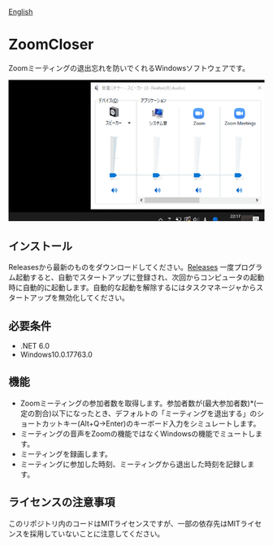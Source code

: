 [English](https://github.com/34j/ZoomCloser/blob/master/README.en.md)

# ZoomCloser

Zoomミーティングの退出忘れを防いでくれるWindowsソフトウェアです。

![Sample Gif](https://github.com/34j/ZoomCloser/blob/master/ExampleFast.gif)


## インストール

Releasesから最新のものをダウンロードしてください。[Releases](https://github.com/34j/ZoomCloser/releases)
一度プログラム起動すると、自動でスタートアップに登録され、次回からコンピュータの起動時に自動的に起動します。自動的な起動を解除するにはタスクマネージャからスタートアップを無効化してください。

## 必要条件

- .NET 6.0
- Windows10.0.17763.0

## 機能

- Zoomミーティングの参加者数を取得します。参加者数が(最大参加者数)*(一定の割合)以下になったとき、デフォルトの「ミーティングを退出する」のショートカットキー(Alt+Q→Enter)のキーボード入力をシミュレートします。
- ミーティングの音声をZoomの機能ではなくWindowsの機能でミュートします。
- ミーティングを録画します。
- ミーティングに参加した時刻、ミーティングから退出した時刻を記録します。

## ライセンスの注意事項

このリポジトリ内のコードはMITライセンスですが、一部の依存先はMITライセンスを採用していないことに注意してください。
